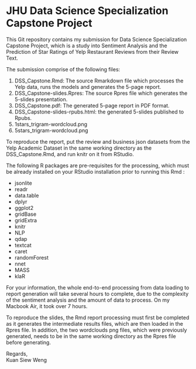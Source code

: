 # JHU Data Science Specialization Capstone Project

This Git repository contains my submission for Data Science Specialization Capstone Project, which is a study into Sentiment Analysis and the Prediction of Star Ratings
of Yelp Restaurant Reviews from their Review Text.

The submission comprise of the following files: 

1. DSS_Capstone.Rmd:  The source Rmarkdown file which processes the Yelp data, runs the models and generates the 5-page report.
2. DSS_Capstone-slides.Rpres:  The source Rpres file which generates the 5-slides presentation.
3. DSS_Capstone.pdf:  The generated 5-page report in PDF format.
4. DSS_Capstone-slides-rpubs.html:  the generated 5-slides published to Rpubs.
5. 1stars_trigram-wordcloud.png
6. 5stars_trigram-wordcloud.png

To reproduce the report, put the review and business json datasets from the 
Yelp Academic Dataset in the same working directory as the DSS_Capstone.Rmd, and 
run knitr on it from RStudio.   

The following R packages are pre-requisites for the processing, which must be 
already installed on your RStudio installation prior to running this Rmd :

- jsonlite
- readr
- data.table
- dplyr
- ggplot2
- gridBase
- gridExtra
- knitr
- NLP
- qdap
- textcat
- caret
- randomForest
- nnet
- MASS
- klaR

For your information, the whole end-to-end processing from data loading to report 
generation will take several hours to complete, due to the complexity of the sentiment analysis and the amount of data to process.   On my Macbook Air, it took over 7 hours.

To reproduce the slides, the Rmd report processing must first be completed as it 
generates the intermediate results files, which are then loaded in the Rpres file.
In addition, the two wordclouds png files, which were previously generated, needs
to be in the same working directory as the Rpres file before generating.

Regards,  
  Kuan Siew Weng 
